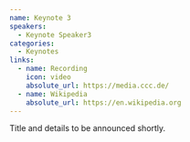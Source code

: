 ```yaml
---
name: Keynote 3
speakers:
  - Keynote Speaker3
categories:
  - Keynotes
links:
  - name: Recording
    icon: video
    absolute_url: https://media.ccc.de/
  - name: Wikipedia
    absolute_url: https://en.wikipedia.org
---
```


Title and details to be announced shortly.